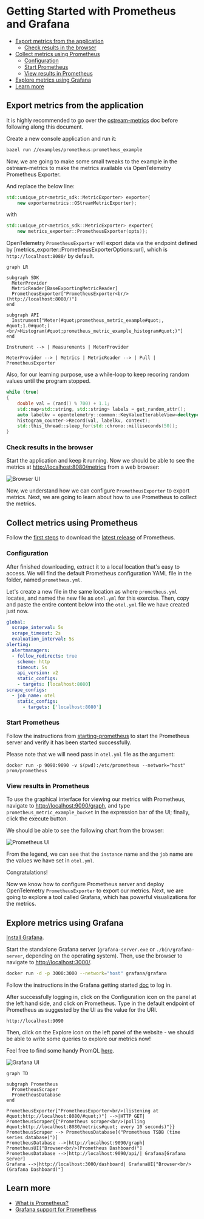 # Getting Started with Prometheus and Grafana

- [Export metrics from the application](#export-metrics-from-the-application)
  - [Check results in the browser](#check-results-in-the-browser)
- [Collect metrics using Prometheus](#collect-metrics-using-prometheus)
  - [Configuration](#configuration)
  - [Start Prometheus](#start-prometheus)
  - [View results in Prometheus](#view-results-in-prometheus)
- [Explore metrics using Grafana](#explore-metrics-using-grafana)
- [Learn more](#learn-more)

## Export metrics from the application

It is highly recommended to go over the [ostream-metrics](../metrics_simple/README.md)
doc before following along this document.

Create a new console application and run it:

```sh
bazel run //examples/prometheus:prometheus_example
```

Now, we are going to make some small tweaks to the example in the
 ostream-metrics to make the metrics available via
OpenTelemetry Prometheus Exporter.

And replace the below line:

```cpp
std::unique_ptr<metric_sdk::MetricExporter> exporter{
    new exportermetrics::OStreamMetricExporter};

```

with

```cpp
std::unique_ptr<metrics_sdk::MetricExporter> exporter{
    new metrics_exporter::PrometheusExporter(opts)};
```

OpenTelemetry `PrometheusExporter` will export
data via the endpoint defined by
[metrics_exporter::PrometheusExporterOptions::url],
which is `http://localhost:8080/` by default.

```mermaid
graph LR

subgraph SDK
  MeterProvider
  MetricReader[BaseExportingMetricReader]
  PrometheusExporter["PrometheusExporter<br/>(http://localhost:8080/)"]
end

subgraph API
  Instrument["Meter(#quot;prometheus_metric_example#quot;, #quot;1.0#quot;)<br/>Histogram(#quot;prometheus_metric_example_histogram#quot;)"]
end

Instrument --> | Measurements | MeterProvider

MeterProvider --> | Metrics | MetricReader --> | Pull | PrometheusExporter
```

Also, for our learning purpose, use a while-loop to keep recoring random
values until the program stopped.

```cpp
while (true)
{
    double val = (rand() % 700) + 1.1;
    std::map<std::string, std::string> labels = get_random_attr();
    auto labelkv = opentelemetry::common::KeyValueIterableView<decltype(labels)>{labels};
    histogram_counter->Record(val, labelkv, context);
    std::this_thread::sleep_for(std::chrono::milliseconds(50));
}
```

### Check results in the browser

Start the application and keep it running. Now we should be able to see the
metrics at [http://localhost:8080/metrics](http://localhost:9464/metrics) from a
web browser:

![Browser UI](https://user-images.githubusercontent.com/71217171/168492500-12bd1c99-33ab-4515-a294-17bc349b5d13.png)

Now, we understand how we can configure `PrometheusExporter` to export metrics.
Next, we are going to learn about how to use Prometheus to collect the metrics.

## Collect metrics using Prometheus

Follow the [first steps](https://prometheus.io/docs/introduction/first_steps/)
to download the [latest release](https://prometheus.io/download/) of Prometheus.

### Configuration

After finished downloading, extract it to a local location that's easy to
access. We will find the default Prometheus configuration YAML file in the
folder, named `prometheus.yml`.

Let's create a new file in the same location as where `prometheus.yml` locates,
and named the new file as `otel.yml` for this exercise. Then, copy and paste the
entire content below into the `otel.yml` file we have created just now.

```yaml
global:
  scrape_interval: 5s
  scrape_timeout: 2s
  evaluation_interval: 5s
alerting:
  alertmanagers:
  - follow_redirects: true
    scheme: http
    timeout: 5s
    api_version: v2
    static_configs:
    - targets: [localhost:8080]
scrape_configs:
  - job_name: otel
    static_configs:
      - targets: ['localhost:8080']
```

### Start Prometheus

Follow the instructions from
[starting-prometheus](https://prometheus.io/docs/introduction/first_steps/#starting-prometheus)
to start the Prometheus server and verify it has been started successfully.

Please note that we will need pass in `otel.yml` file as the argument:

```console
docker run -p 9090:9090 -v $(pwd):/etc/prometheus --network="host" prom/prometheus
```

### View results in Prometheus

To use the graphical interface for viewing our metrics with Prometheus, navigate
to [http://localhost:9090/graph](http://localhost:9090/graph),
and type `prometheus_metric_example_bucket` in the expression bar of the UI;
finally, click the execute button.

We should be able to see the following chart from the browser:

![Prometheus UI](https://user-images.githubusercontent.com/71217171/168492437-f9769db1-6f9e-49c6-8ef0-85f5e1188ba0.png)

From the legend, we can see that the `instance` name and the `job` name are the
values we have set in `otel.yml`.

Congratulations!

Now we know how to configure Prometheus server and deploy OpenTelemetry
`PrometheusExporter` to export our metrics. Next, we are going to explore a tool
called Grafana, which has powerful visualizations for the metrics.

## Explore metrics using Grafana

[Install Grafana](https://grafana.com/docs/grafana/latest/installation/).

Start the standalone Grafana server (`grafana-server.exe` or
`./bin/grafana-server`, depending on the operating system). Then, use the
browser to navigate to [http://localhost:3000/](http://localhost:3000/).

```sh
docker run -d -p 3000:3000 --network="host" grafana/grafana
```

Follow the instructions in the Grafana getting started
[doc](https://grafana.com/docs/grafana/latest/getting-started/getting-started/#step-2-log-in)
to log in.

After successfully logging in, click on the Configuration icon
on the panel at the left hand side, and click on Prometheus.
Type in the default endpoint of Prometheus as suggested by the UI
as the value for the URI.

```console
http://localhost:9090
```

Then, click on the Explore icon on the left panel of
the website - we should be able to write some queries to explore our metrics
now!

Feel free to find some handy PromQL
[here](https://promlabs.com/promql-cheat-sheet/).

![Grafana
UI](https://user-images.githubusercontent.com/71217171/168492482-047a4429-4854-4b3c-a2dd-4d75362090d5.png)

```mermaid
graph TD

subgraph Prometheus
  PrometheusScraper
  PrometheusDatabase
end

PrometheusExporter["PrometheusExporter<br/>(listening at #quot;http://localhost:8080/#quot;)"] -->|HTTP GET| PrometheusScraper{{"Prometheus scraper<br/>(polling #quot;http://localhost:8080/metrics#quot; every 10 seconds)"}}
PrometheusScraper --> PrometheusDatabase[("Prometheus TSDB (time series database)")]
PrometheusDatabase -->|http://localhost:9090/graph| PrometheusUI["Browser<br/>(Prometheus Dashboard)"]
PrometheusDatabase -->|http://localhost:9090/api/| Grafana[Grafana Server]
Grafana -->|http://localhost:3000/dashboard| GrafanaUI["Browser<br/>(Grafana Dashboard)"]
```

## Learn more

- [What is Prometheus?](https://prometheus.io/docs/introduction/overview/)
- [Grafana support for
  Prometheus](https://prometheus.io/docs/visualization/grafana/#creating-a-prometheus-graph)
